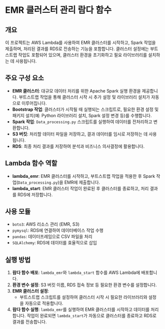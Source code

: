 # EMR 클러스터 관리 람다 함수

## 개요

이 프로젝트는 AWS Lambda를 사용하여 EMR 클러스터를 시작하고, Spark 작업을 제출하며, 처리된 결과를 RDS로 전송하는 기능을 포함합니다. 클러스터 설정에는 부트스트랩 작업도 포함되어 있으며, 클러스터 환경을 초기화하고 필요 라이브러리를 설치하는 데 사용됩니다.

## 주요 구성 요소

- **EMR 클러스터**: 대규모 데이터 처리를 위한 Apache Spark 실행 환경을 제공합니다. 부트스트랩 작업을 통해 클러스터 시작 시 추가 설정 및 라이브러리 설치가 자동으로 이루어집니다.
- **Bootstrap 작업**: 클러스터가 시작될 때 실행되는 스크립트로, 필요한 환경 설정 및 패키지 설치(예: Python 라이브러리 설치, Spark 설정 변경 등)를 수행합니다.
- **Spark 작업**: `Data_processing.py` 스크립트를 실행하여 데이터를 전처리하고 변환합니다.
- **S3 버킷**: 처리할 데이터 파일을 저장하고, 결과 데이터를 임시로 저장하는 데 사용됩니다.
- **RDS**: 최종 처리 결과를 저장하여 분석과 비즈니스 의사결정에 활용합니다.

## Lambda 함수 역할

- **lambda_emr**: EMR 클러스터를 시작하고, 부트스트랩 작업을 적용한 후 Spark 작업(`Data_processing.py`)을 EMR에 제출합니다.
- **lambda_start**: EMR 클러스터 작업이 완료된 후 클러스터를 종료하고, 처리 결과를 RDS에 저장합니다.

## 사용 모듈

- `boto3`: AWS 리소스 관리 (EMR, S3)
- `pymysql`: RDS에 연결하여 데이터베이스 작업 수행
- `pandas`: 데이터프레임으로 CSV 파일을 처리
- `SQLAlchemy`: RDS에 데이터를 효율적으로 삽입

## 실행 방법

1. **람다 함수 배포**: `lambda_emr`와 `lambda_start` 함수를 AWS Lambda에 배포합니다.
2. **환경 변수 설정**: S3 버킷 이름, RDS 접속 정보 등 필요한 환경 변수를 설정합니다.
3. **EMR 클러스터 설정**:
   - 부트스트랩 스크립트를 설정하여 클러스터 시작 시 필요한 라이브러리와 설정을 자동으로 적용합니다.
4. **람다 함수 실행**: `lambda_emr`를 실행하여 EMR 클러스터를 시작하고 데이터를 처리합니다. 작업이 완료되면 `lambda_start`가 자동으로 클러스터를 종료하고 RDS로 결과를 전송합니다.
